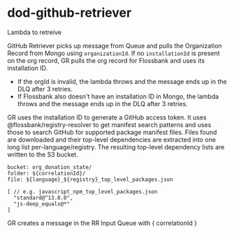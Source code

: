 # dod-github-retriever

Lambda to retreive 

GitHub Retriever picks up message from Queue and pulls the Organization Record from Mongo using `organizationId`. If no `installationId` is present on the org record, GR pulls the org record for Flossbank and uses its installation ID.

* If the orgId is invalid, the lambda throws and the message ends up in the DLQ after 3 retries.
* If Flossbank also doesn't have an installation ID in Mongo, the lambda throws and the message ends up in the DLQ after 3 retries.

GR uses the installation ID to generate a GitHub access token. It uses @flossbank/registry-resolver to get manifest search patterns and uses those to search GitHub for supported package manifest files. Files found are downloaded and their top-level dependencies are extracted into one long list per-language/registry. The resulting top-level dependency lists are written to the S3 bucket.

```
bucket: org_donation_state/
folder: ${correlationId}/
file: ${language}_${registry}_top_level_packages.json

[ // e.g. javascript_npm_top_level_packages.json
  "standard@^13.0.0",
  "js-deep_equals@*"
]
```

GR creates a message in the RR Input Queue with { correlationId }